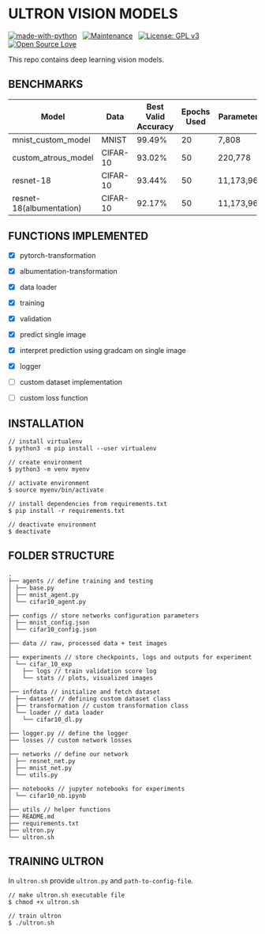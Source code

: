# ULTRON VISION MODELS

<p align="center">

[![made-with-python](https://img.shields.io/badge/Made%20with-Python-1f425f.svg)](https://www.python.org/)&nbsp;&nbsp;&nbsp;[![Maintenance](https://img.shields.io/badge/Maintained%3F-yes-green.svg)](https://GitHub.com/Naereen/StrapDown.js/graphs/commit-activity)&nbsp;&nbsp;&nbsp;[![License: GPL v3](https://img.shields.io/badge/License-GPLv3-blue.svg)](https://www.gnu.org/licenses/gpl-3.0)&nbsp;&nbsp;&nbsp;[![Open Source Love](https://badges.frapsoft.com/os/v1/open-source.svg?v=103)](https://github.com/ellerbrock/open-source-badges/)

</p>

This repo contains deep learning vision models.

## BENCHMARKS

|Model|Data|Best Valid Accuracy|Epochs Used|Parameters|
|--|--|--|--|--|
|mnist_custom_model|MNIST|99.49%|20|7,808|
|custom_atrous_model|CIFAR-10|93.02%|50|220,778|
|resnet-18|CIFAR-10|93.44%|50|11,173,962|
|resnet-18(albumentation)|CIFAR-10|92.17%|50|11,173,962|

## FUNCTIONS IMPLEMENTED

- [x] pytorch-transformation
- [x] albumentation-transformation
- [x] data loader
- [x] training
- [x] validation
- [x] predict single image
- [x] interpret prediction using gradcam on single image
- [x] logger
- [ ] custom dataset implementation
- [ ] custom loss function


## INSTALLATION

```
// install virtualenv
$ python3 -m pip install --user virtualenv

// create environment
$ python3 -m venv myenv

// activate environment
$ source myenv/bin/activate

// install dependencies from requirements.txt
$ pip install -r requirements.txt

// deactivate environment
$ deactivate
```

## FOLDER STRUCTURE

```
.
├── agents // define training and testing
│ ├── base.py
│ ├── mnist_agent.py
│ └── cifar10_agent.py
│
├── configs // store networks configuration parameters
│ ├── mnist_config.json
│ └── cifar10_config.json
│
├── data // raw, processed data + test images
│
├── experiments // store checkpoints, logs and outputs for experiment
│ └── cifar_10_exp
│   ├── logs // train validation score log
│   └── stats // plots, visualized images
│
├── infdata // initialize and fetch dataset
│ ├── dataset // defining custom dataset class
│ ├── transformation // custom transformation class
│ └── loader // data loader
│   └── cifar10_dl.py
│
├── logger.py // define the logger
├── losses // custom network losses
│
├── networks // define our network
│ ├── resnet_net.py
│ ├── mnist_net.py
│ └── utils.py
│
├── notebooks // jupyter notebooks for experiments
│ └── cifar10_nb.ipynb
│
├── utils // helper functions
├── README.md
├── requirements.txt
├── ultron.py
└── ultron.sh
```


## TRAINING ULTRON

In `ultron.sh` provide `ultron.py` and `path-to-config-file`.

```
// make ultron.sh executable file
$ chmod +x ultron.sh

// train ultron
$ ./ultron.sh
```

